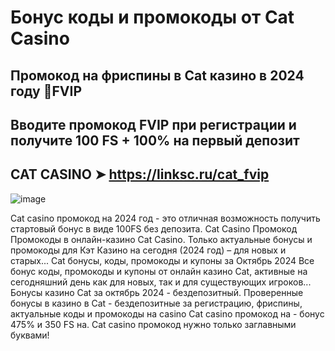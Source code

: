 # Бонус коды и промокоды от Cat Casino

## Промокод на фриспины в Cat казино в 2024 году 📌FVIP

## Вводите промокод FVIP при регистрации и получите 100 FS + 100% на первый депозит

## CAT CASINO  ➤ https://linksc.ru/cat_fvip

![image](https://github.com/user-attachments/assets/b1983c3e-d9cc-4ac5-9569-a99bc5ebafc7)


Cat casino промокод на 2024 год - это отличная возможность получить стартовый бонус в виде 100FS без депозита. Cat Casino Промокод  Промокоды в онлайн-казино Cat Casino. Только актуальные бонусы и промокоды для Кэт Казино на сегодня (2024 год) – для новых и старых...
Cat бонусы, коды, промокоды и купоны за Октябрь 2024 Все бонус коды, промокоды и купоны от онлайн казино Cat, активные на сегодняшний день как для новых, так и для существующих игроков...
Бонусы казино Cat за октябрь 2024 - бездепозитный. Проверенные бонусы в казино в Cat - бездепозитные за регистрацию, фриспины, актуальные коды и промокоды на casino Cat casino промокод на - бонус 475% и 350 FS на. Cat casino промокод нужно только заглавными буквами!

